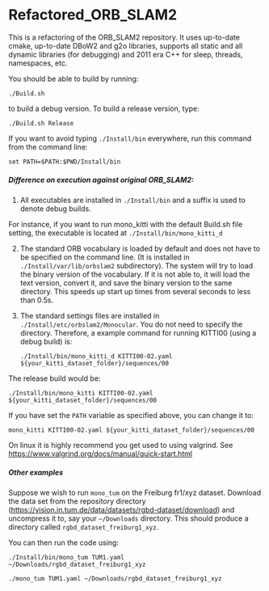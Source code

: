 # Refactored_ORB_SLAM2

This is a refactoring of the ORB_SLAM2 repository. It uses up-to-date cmake, up-to-date DBoW2 and g2o libraries, supports all static and all dynamic libraries (for debugging) and 2011 era C++ for sleep, threads, namespaces, etc.

You should be able to build by running:

`./Build.sh`

to build a debug version. To build a release version, type:

`./Build.sh Release`

If you want to avoid typing `./Install/bin` everywhere, run this command from the command line:

`set PATH=$PATH:$PWD/Install/bin`

##### Difference on execution against original  ORB_SLAM2:

1.  All executables are installed in `./Install/bin` and a suffix is used to denote debug builds.

   For instance, if you want to run mono_kitti with the default Build.sh file setting, the executable is located at `./Install/bin/mono_kitti_d`

2. The standard ORB vocabulary is loaded by default and does not have to be specified on the command line. (It is installed in `./Install/var/lib/orbslam2` subdirectory). The system will try to load the binary version of the vocabulary. If it is not able to, it will load the text version, convert it, and save the binary version to the same directory. This speeds up start up times from several seconds to less than 0.5s.

3. The standard settings files are installed in `./Install/etc/orbslam2/Monocular`. You do not need to specify the directory. Therefore, a example command for running KITTI00 (using a debug build) is:

   `./Install/bin/mono_kitti_d KITTI00-02.yaml ${your_kitti_dataset_folder}/sequences/00`
   
 The release build would be:
 
   `./Install/bin/mono_kitti KITTI00-02.yaml ${your_kitti_dataset_folder}/sequences/00`
   
If you have set the `PATH` variable as specified above, you can change it to:

   `mono_kitti KITTI00-02.yaml ${your_kitti_dataset_folder}/sequences/00`

  
On linux it is highly recommend you get used to using valgrind. See https://www.valgrind.org/docs/manual/quick-start.html

##### Other examples

Suppose we wish to run `mono_tum` on the Freiburg fr1/xyz dataset. Download the data set from the repository directory (https://vision.in.tum.de/data/datasets/rgbd-dataset/download) and uncompress it to, say your `~/Downloads` directory. This should produce a directory called  `rgbd_dataset_freiburg1_xyz`.

You can then run the code using:

`./Install/bin/mono_tum TUM1.yaml ~/Downloads/rgbd_dataset_freiburg1_xyz`   
   
`./mono_tum TUM1.yaml ~/Downloads/rgbd_dataset_freiburg1_xyz`
